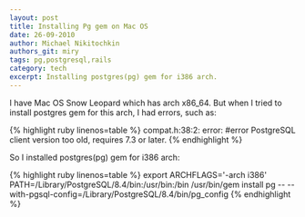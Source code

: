 ```yaml
---
layout: post
title: Installing Pg gem on Mac OS
date: 26-09-2010
author: Michael Nikitochkin
authors_git: miry
tags: pg,postgresql,rails
category: tech
excerpt: Installing postgres(pg) gem for i386 arch.
---
```


I have Mac OS Snow Leopard which has arch x86_64. But when I tried to install postgres gem for this arch, I had errors, such as:

{% highlight ruby linenos=table %}
compat.h:38:2: error: #error PostgreSQL client version too old, requires 7.3 or later.
{% endhighlight %}

So I installed postgres(pg) gem for i386 arch:

{% highlight ruby linenos=table %}
export ARCHFLAGS='-arch i386'
PATH=/Library/PostgreSQL/8.4/bin:/usr/bin:/bin /usr/bin/gem install pg -- --with-pgsql-config=/Library/PostgreSQL/8.4/bin/pg_config
{% endhighlight %}
